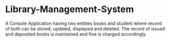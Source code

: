 # Library-Management-System
A Console Application having two entities books and student where record of both can be stored, updated, displayed and deleted. The record of issued and deposited books is maintained and fine is charged accordingly.
